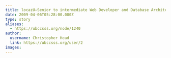 ```yaml
---
title: locazU—Senior to intermediate Web Developer and Database Architect 
date: 2009-04-06T05:28:00.000Z
type: story
aliases:
  - https://ubccsss.org/node/1240
author:
  username: Christopher Head
  link: https://ubccsss.org/user/2
images:
---
```


